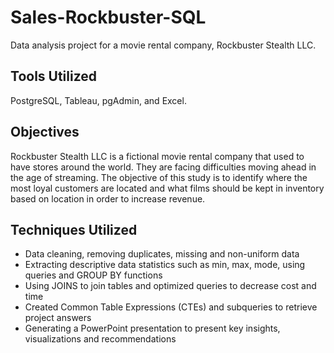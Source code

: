 # Sales-Rockbuster-SQL
Data analysis project for a movie rental company, Rockbuster Stealth LLC.

## Tools Utilized
PostgreSQL, Tableau, pgAdmin, and Excel. 

## Objectives
Rockbuster Stealth LLC is a fictional movie rental company that used to have stores around the world. They are facing difficulties moving ahead in the age of streaming. The objective of this study is to identify where the most loyal customers are located and what films should be kept in inventory based on location in order to increase revenue.

## Techniques Utilized
- Data cleaning, removing duplicates, missing and non-uniform data
- Extracting descriptive data statistics such as min, max, mode, using queries and GROUP BY functions
- Using JOINS to join tables and optimized queries to decrease cost and time
- Created Common Table Expressions (CTEs) and subqueries to retrieve project answers
- Generating a PowerPoint presentation to present key insights, visualizations and recommendations
